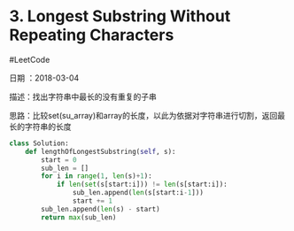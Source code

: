 # 3. Longest Substring Without Repeating Characters
#LeetCode

日期 ：2018-03-04

描述：找出字符串中最长的没有重复的子串

思路：比较set(su_array)和array的长度，以此为依据对字符串进行切割，返回最长的字符串的长度

```python
class Solution:
    def lengthOfLongestSubstring(self, s):
        start = 0
        sub_len = []
        for i in range(1, len(s)+1):
            if len(set(s[start:i])) != len(s[start:i]):
                sub_len.append(len(s[start:i-1]))
                start += 1
        sub_len.append(len(s) - start)
        return max(sub_len)
```
